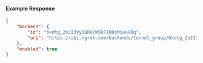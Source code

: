 <!-- Code generated for API Clients. DO NOT EDIT. -->

#### Example Response

```json
{
	"backend": {
		"id": "bkdtg_2nJI3VyJQR42W5kFIQ0oMSoaHBq",
		"uri": "https://api.ngrok.com/backends/tunnel_group/bkdtg_2nJI3VyJQR42W5kFIQ0oMSoaHBq"
	},
	"enabled": true
}
```
